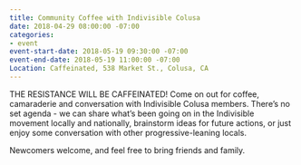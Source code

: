 ```yaml
---
title: Community Coffee with Indivisible Colusa
date: 2018-04-29 08:00:00 -07:00
categories:
- event
event-start-date: 2018-05-19 09:30:00 -07:00
event-end-date: 2018-05-19 11:00:00 -07:00
Location: Caffeinated, 538 Market St., Colusa, CA
---
```


THE RESISTANCE WILL BE CAFFEINATED! Come on out for coffee, camaraderie and conversation with Indivisible Colusa members. There’s no set agenda - we can share what’s been going on in the Indivisible movement locally and nationally, brainstorm ideas for future actions, or just enjoy some conversation with other progressive-leaning locals.

Newcomers welcome, and feel free to bring friends and family.